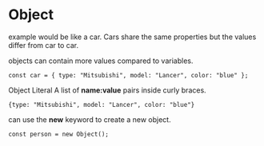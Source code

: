# Object

example would be like a car. Cars share the same properties but the values differ from
car to car.

objects can contain more values compared to variables.

```
const car = { type: "Mitsubishi", model: "Lancer", color: "blue" };
```

Object Literal
A list of **name:value** pairs inside curly braces.

```
{type: "Mitsubishi", model: "Lancer", color: "blue"}
```

can use the **new** keyword to create a new object.

```
const person = new Object();
```
